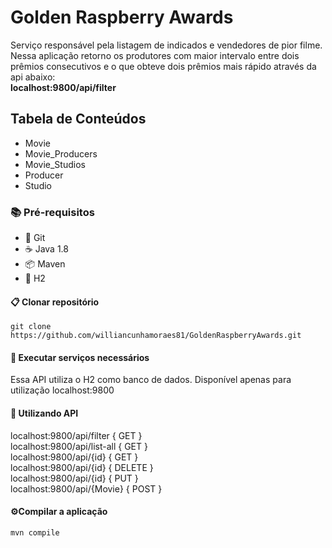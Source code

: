 # Golden Raspberry Awards

Serviço responsável pela listagem de indicados e vendedores de pior filme. 
<br/>
Nessa aplicação retorno os produtores com maior intervalo entre dois prêmios consecutivos e o que obteve dois prêmios mais rápido através da api abaixo:
<br/>
**localhost:9800/api/filter**

## Tabela de Conteúdos
 
* Movie 
* Movie_Producers
* Movie_Studios
* Producer
* Studio

### 📚 Pré-requisitos

- 🌴 Git
- ☕ Java 1.8
- 📦 Maven
- 🐘 H2


#### 📋 Clonar repositório

```
git clone https://github.com/williancunhamoraes81/GoldenRaspberryAwards.git
```

#### 🚢 Executar serviços necessários

Essa API utiliza o H2 como banco de dados. Disponível apenas para utilização localhost:9800


#### 🚢 Utilizando API

localhost:9800/api/filter { GET }
<br/>
localhost:9800/api/list-all { GET }
<br/>
localhost:9800/api/{id} { GET }
<br/>
localhost:9800/api/{id} { DELETE }
<br/>
localhost:9800/api/{id} { PUT }
<br/>
localhost:9800/api/{Movie} { POST }
<br/>

#### ⚙️Compilar a aplicação

```
mvn compile
```

